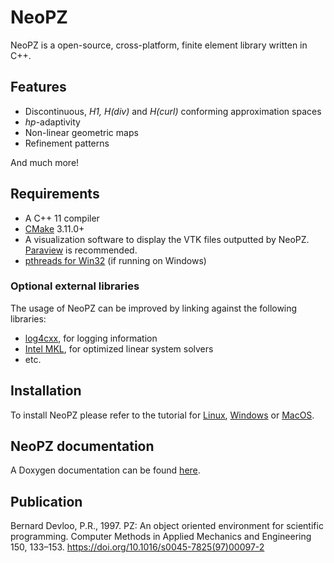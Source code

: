 # NeoPZ

NeoPZ is a open-source, cross-platform, finite element library
written in C++.

## Features
- Discontinuous, *H1, H(div)* and *H(curl)* conforming approximation spaces
- *hp*-adaptivity
- Non-linear geometric maps
- Refinement patterns

And much more!

## Requirements
- A C++ 11 compiler
- [CMake](https://cmake.org/download/) 3.11.0+
- A visualization software to display the VTK files outputted by NeoPZ.
 [Paraview](https://www.paraview.org/download/) is recommended.
- [pthreads for Win32](http://sourceware.org/pthreads-win32/) 
(if running on Windows)

### Optional external libraries
The usage of NeoPZ can be improved by linking against the following libraries:
- [log4cxx](https://logging.apache.org/log4cxx/latest_stable/), for logging information
- [Intel MKL](https://software.intel.com/en-us/mkl), for optimized linear system solvers
- etc.

## Installation
To install NeoPZ please refer to the tutorial for [Linux](http://www.labmec.org.br/wiki/howto/roteiro_pzlinux_eng), [Windows](http://www.labmec.org.br/wiki/howto/pz_windows) or [MacOS](http://www.labmec.org.br/wiki/howto/pz_no_ubuntu_macosx_mavericks).

## NeoPZ documentation

A Doxygen documentation can be found 
[here](http://www.labmec.org.br/pz/arquivos-html/html/index.html).

## Publication

Bernard Devloo, P.R., 1997. PZ: An object oriented environment
for scientific programming. Computer Methods in Applied Mechanics
and Engineering 150, 133–153.
https://doi.org/10.1016/s0045-7825(97)00097-2
